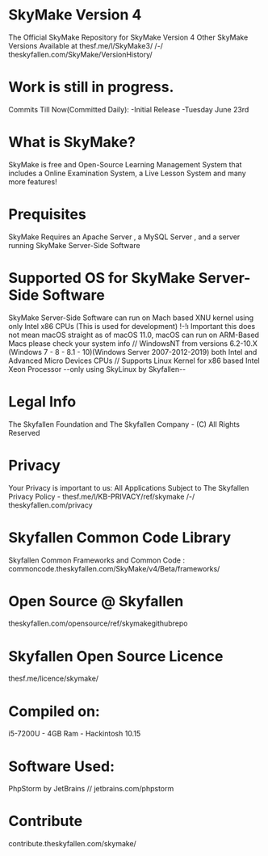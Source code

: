 # SkyMake Version 4
The Official SkyMake Repository for SkyMake Version 4
Other SkyMake Versions Available at thesf.me/l/SkyMake3/ /-/ theskyfallen.com/SkyMake/VersionHistory/

# Work is still in progress.
Commits Till Now(Committed Daily):
-Initial Release
-Tuesday June 23rd

# What is SkyMake?
SkyMake is free and Open-Source Learning Management System that includes a Online Examination System, a Live Lesson System and many more features!

# Prequisites
SkyMake Requires an Apache Server , a MySQL Server , and a server running SkyMake Server-Side Software

# Supported OS for SkyMake Server-Side Software
SkyMake Server-Side Software can run on Mach based XNU kernel using only Intel x86 CPUs (This is used for development) !-!ı Important this does not mean macOS straight as of macOS 11.0, macOS can run on ARM-Based Macs please check your system info // WindowsNT from versions 6.2-10.X (Windows 7 - 8 - 8.1 - 10)(Windows Server 2007-2012-2019) both Intel and Advanced Micro Devices CPUs // Supports Linux Kernel for x86 based Intel Xeon Processor --only using SkyLinux by Skyfallen--

# Legal Info
The Skyfallen Foundation and The Skyfallen Company - (C) All Rights Reserved

# Privacy
Your Privacy is important to us: All Applications Subject to The Skyfallen Privacy Policy - thesf.me/l/KB-PRIVACY/ref/skymake /-/ theskyfallen.com/privacy

# Skyfallen Common Code Library
Skyfallen Common Frameworks and Common Code : commoncode.theskyfallen.com/SkyMake/v4/Beta/frameworks/

# Open Source @ Skyfallen
theskyfallen.com/opensource/ref/skymakegithubrepo

# Skyfallen Open Source Licence
thesf.me/licence/skymake/

# Compiled on:
i5-7200U - 4GB Ram - Hackintosh 10.15

# Software Used:
PhpStorm by JetBrains // jetbrains.com/phpstorm

# Contribute
contribute.theskyfallen.com/skymake/
